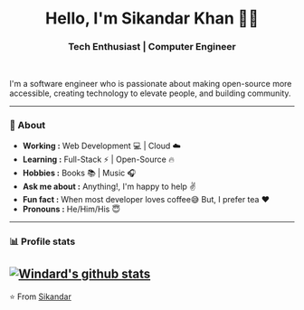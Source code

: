 
<h1 align="center"> Hello, I'm Sikandar Khan 👨‍💻 </h1>

<h3 align="center">  Tech Enthusiast | Computer Engineer </h3> <br>

I'm a software engineer who is passionate about making open-source more accessible, creating technology to elevate people, and building community.

---------------------------------------------------------------------------------------------------------------------------------------------------------------------------------
### 🤔 About
-  **Working :**  Web Development :computer: | Cloud :cloud: 
-  **Learning :** Full-Stack :zap: | Open-Source :fire:	
-  **Hobbies :** Books :books: | Music :headphones:
-  **Ask me about :** Anything!, I'm happy to help :v:
-  **Fun fact :** When most developer loves coffee:sweat_smile: But, I prefer tea :heart: 
-  **Pronouns :** He/Him/His :innocent:

---------------------------------------------------------------------------------------------------------------------------------------------------------------------------------


### 📊 Profile stats
[![Windard's github stats](https://github-readme-stats.vercel.app/api?username=Sikandarkhan&show_icons=true)](https://github.com/Sikandarkhan)
---
⭐️ From [Sikandar](https://github.com/Sikandarkhan/)

